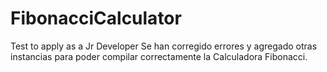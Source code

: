 # FibonacciCalculator
Test to apply as a Jr Developer
Se han corregido errores y agregado otras instancias para poder compilar correctamente la Calculadora Fibonacci.
